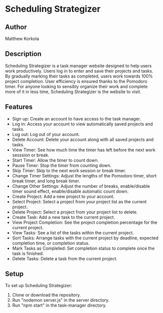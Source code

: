 # Scheduling Strategizer

## Author
Matthew Korkola

## Description

Scheduling Strategizer is a task manager website designed to help users work productively. Users log in to enter and save their projects and tasks. By gradually marking their tasks as completed, users work towards 100% project completion. User efficiency is ensured thanks to the Pomodoro timer. For anyone looking to sensibly organize their work and complete more of it in less time, Scheduling Strategizer is the website to visit.

## Features

- Sign up: Create an account to have access to the task manager.
- Log in: Access your account to view automatically saved projects and tasks.
- Log out: Log out of your account.
- Delete Account: Delete your account along with all saved projects and tasks.
- View Timer: See how much time the timer has left before the next work sesssion or break.
- Start Timer: Allow the timer to count down.
- Pause Timer: Stop the timer from counting down.
- Skip Timer: Skip to the next work session or break timer.
- Change Timer Settings: Adjust the lengths of the Pomodoro timer, short break timer, and long break timer.
- Change Other Settings: Adjust the number of breaks, enable/disable timer sound effect, enable/disable automatic count down.
- Create Project: Add a new project to your account.
- Select Project: Select a project from your project list as the current project.
- Delete Project: Select a project from your project list to delete.
- Create Task: Add a new task to the current project.
- View Project Completion: See the project completion percentage for the current project.
- View Tasks: See a list of the tasks within the current project.
- Sort Tasks: Arrange tasks with the current project by deadline, expected completion time, or completion status.
- Mark Tasks as Completed: Set completion status to complete once the task is finished.
- Delete Tasks: Delete a task from the current project.

## Setup

To set up Scheduling Strategizer:

1. Clone or download the repository.
2. Run "nodemon server.js" in the server directory.
3. Run "npm start" in the task-manager directory.